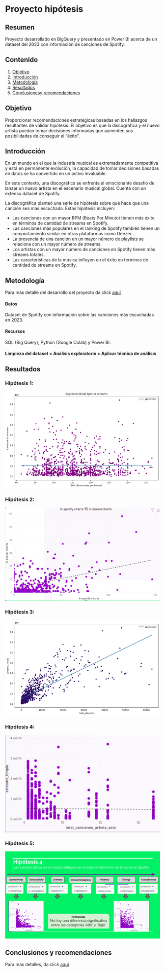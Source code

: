 # Proyecto hipótesis

## Resumen
Proyecto desarrollado en BigQuery y presentado en Power BI acerca de un dataset del 2023 con información de canciones de Spotify.

## Contenido
1. [Objetivo]()
2. [Introducción]()
3. [Metodología]()
4. [Resultados]()
5. [Conclusionesy recomendaciones]()

## Objetivo 
Proporcionar recomendaciones estratégicas basadas en los hallazgos resultantes de validar hipótesis. El objetivo es que la discográfica y el nuevo artista puedan tomar decisiones informadas que aumenten sus posibilidades de conseguir el “éxito”.

## Introducción
En un mundo en el que la industria musical es extremadamente competitiva y está en permanente evolución, la capacidad de tomar decisiones basadas en datos se ha convertido en un activo invaluable.

En este contexto, una discográfica se enfrenta al emocionante desafío de lanzar un nuevo artista en el escenario musical global. Cuenta con un extenso dataset de Spotify.

La discográfica planteó una serie de hipótesis sobre qué hace que una canción sea más escuchada. Estas hipótesis incluyen:

* Las canciones con un mayor BPM (Beats Por Minuto) tienen más éxito en términos de cantidad de streams en Spotify.
* Las canciones más populares en el ranking de Spotify también tienen un comportamiento similar en otras plataformas como Deezer.
* La presencia de una canción en un mayor número de playlists se relaciona con un mayor número de streams.
* Los artistas con un mayor número de canciones en Spotify tienen más streams totales.
* Las características de la música influyen en el éxito en términos de cantidad de streams en Spotify.

## Metodología

Para más detalle del desarrollo del proyecto da click [aquí](https://colab.research.google.com/drive/167ST72UdpPPgN4-55t6nm5Ds1Ib7nKEr?usp=sharing)

#### Datos
Dataset de Spotify con información sobre las canciones más escuchadas en 2023.

#### Recursos
SQL (Big Query), Python (Google Colab) y Power BI.

#### Limpieza del dataset > Análisis exploratorio > Aplicar técnica de análisis 

## Resultados
### Hipótesis 1: 
![](https://github.com/YazminJoandi/proyecto-hipotesis/blob/main/hipotesis1.png)

### Hipótesis 2:

![](https://github.com/YazminJoandi/proyecto-hipotesis/blob/main/hipotesis2.png)

### Hipótesis 3:

![](https://github.com/YazminJoandi/proyecto-hipotesis/blob/main/hipotesis3.png)

### Hipótesis 4:

![](https://github.com/YazminJoandi/proyecto-hipotesis/blob/main/hipotesis4.png)

### Hipótesis 5:

![](https://github.com/YazminJoandi/proyecto-hipotesis/blob/main/hipotesis5.png)

## Conclusiones y recomendaciones

Para más detalles, da click [aquí]()

